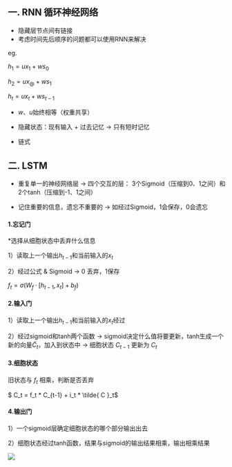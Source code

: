 ## 一. RNN 循环神经网络

- 隐藏层节点间有链接
- 考虑时间先后顺序的问题都可以使用RNN来解决

eg.

$h_1 = ux_1+ws_0$

$h_2 = ux_@ + ws_1$

$h_t = ux_t + ws_{t-1}$

- $w、u$始终相等（权重共享）

- 隐藏状态：现有输入 + 过去记忆   ->   只有短时记忆
- 链式

## 二. LSTM

- 重复单一的神经网络层 -> 四个交互的层： 3个Sigmoid（压缩到0、1之间）和2个tanh（压缩到-1、1之间）

- 记住重要的信息，遗忘不重要的 -> 如经过Sigmoid，1会保存，0会遗忘

#### 1.忘记门

*选择从细胞状态中丢弃什么信息

1）读取上一个输出$h_{t-1}$和当前输入的$x_t$

2）经过公式 & Sigmoid  -> 0 丢弃，1保存

$f_t = \sigma ( W_f ·[h_{t-1}, x_ t] + b_f )$

#### 2.输入门

1）读取上一个输出$h_{t-1}$和当前输入的$x_t$经过

2）经过sigmoid和tanh两个函数 -> sigmoid决定什么值将要更新，tanh生成一个新的向量$\tilde{C}_t$，加入到状态中 -> 细胞状态 $C_{t-1}$ 更新为 $C_t$

#### 3.细胞状态

旧状态与 $f_t$ 相乘，判断是否丢弃

$ C_t = f_t * C_{t-1} + i_t * \tilde{ C }_t$

#### 4.输出门

1）一个sigmoid层确定细胞状态的哪个部分输出出去

2）细胞状态经过tanh函数，结果与sigmoid的输出结果相乘，输出相乘结果

![](https://sevanthea7.oss-cn-beijing.aliyuncs.com/QGworks/202407110945457.png)